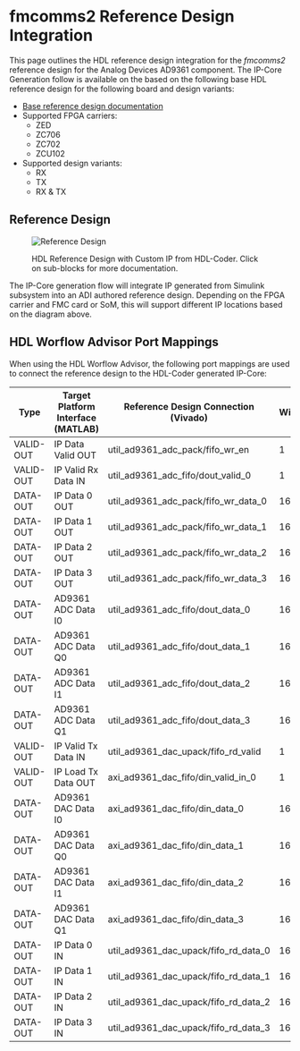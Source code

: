 


# fmcomms2 Reference Design Integration

This page outlines the HDL reference design integration for the *fmcomms2* reference design for the Analog Devices
AD9361 component. The IP-Core Generation follow is available on the based on the following base HDL reference design for the following board and design variants: 

- [Base reference design documentation]()
- Supported FPGA carriers:
    - ZED
    - ZC706
    - ZC702
    - ZCU102
- Supported design variants:
    - RX
    - TX
    - RX & TX

## Reference Design

<figure markdown>
  
  ![Reference Design](../assets/rd_ad9361_custom.svg)
  
  <figcaption>HDL Reference Design with Custom IP from HDL-Coder. Click on sub-blocks for more documentation.</figcaption>
</figure>
The IP-Core generation flow will integrate IP generated from Simulink subsystem into an ADI authored reference design. Depending on the FPGA carrier and FMC card or SoM, this will support different IP locations based on the diagram above.

## HDL Worflow Advisor Port Mappings

When using the HDL Worflow Advisor, the following port mappings are used to connect the reference design to the HDL-Coder generated IP-Core:

| Type | Target Platform Interface (MATLAB) | Reference Design Connection (Vivado) | Width | Reference Design Variant |
| ---- | ------------------------ | --------------------------- | ----- | ----------- |
| VALID-OUT | IP Data Valid OUT | util_ad9361_adc_pack/fifo_wr_en | 1 | RX |
| VALID-OUT | IP Valid Rx Data IN | util_ad9361_adc_fifo/dout_valid_0 | 1 | RX |
| DATA-OUT | IP Data 0 OUT | util_ad9361_adc_pack/fifo_wr_data_0 | 16 | RX |
| DATA-OUT | IP Data 1 OUT | util_ad9361_adc_pack/fifo_wr_data_1 | 16 | RX |
| DATA-OUT | IP Data 2 OUT | util_ad9361_adc_pack/fifo_wr_data_2 | 16 | RX |
| DATA-OUT | IP Data 3 OUT | util_ad9361_adc_pack/fifo_wr_data_3 | 16 | RX |
| DATA-OUT | AD9361 ADC Data I0 | util_ad9361_adc_fifo/dout_data_0 | 16 | RX |
| DATA-OUT | AD9361 ADC Data Q0 | util_ad9361_adc_fifo/dout_data_1 | 16 | RX |
| DATA-OUT | AD9361 ADC Data I1 | util_ad9361_adc_fifo/dout_data_2 | 16 | RX |
| DATA-OUT | AD9361 ADC Data Q1 | util_ad9361_adc_fifo/dout_data_3 | 16 | RX |
| VALID-OUT | IP Valid Tx Data IN | util_ad9361_dac_upack/fifo_rd_valid | 1 | TX |
| VALID-OUT | IP Load Tx Data OUT | axi_ad9361_dac_fifo/din_valid_in_0 | 1 | TX |
| DATA-OUT | AD9361 DAC Data I0 | axi_ad9361_dac_fifo/din_data_0 | 16 | TX |
| DATA-OUT | AD9361 DAC Data Q0 | axi_ad9361_dac_fifo/din_data_1 | 16 | TX |
| DATA-OUT | AD9361 DAC Data I1 | axi_ad9361_dac_fifo/din_data_2 | 16 | TX |
| DATA-OUT | AD9361 DAC Data Q1 | axi_ad9361_dac_fifo/din_data_3 | 16 | TX |
| DATA-OUT | IP Data 0 IN | util_ad9361_dac_upack/fifo_rd_data_0 | 16 | TX |
| DATA-OUT | IP Data 1 IN | util_ad9361_dac_upack/fifo_rd_data_1 | 16 | TX |
| DATA-OUT | IP Data 2 IN | util_ad9361_dac_upack/fifo_rd_data_2 | 16 | TX |
| DATA-OUT | IP Data 3 IN | util_ad9361_dac_upack/fifo_rd_data_3 | 16 | TX |

